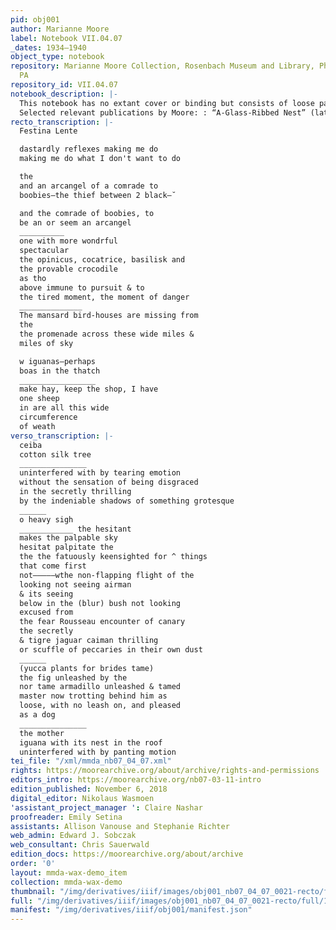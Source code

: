 ```yaml
---
pid: obj001
author: Marianne Moore
label: Notebook VII.04.07
_dates: 1934–1940
object_type: notebook
repository: Marianne Moore Collection, Rosenbach Museum and Library, Philadelphia
  PA
repository_id: VII.04.07
notebook_description: |-
  This notebook has no extant cover or binding but consists of loose pages. The dates run from approximately 1934 to 1940. The genre is poetry throughout, with the exception of several pages (23 recto – 25 recto) of transcription from a source text on Captain John Smith. Several pages have a vertical line drawn straight down through all writing on the page, or varieties of straight or slanted lines, perhaps to indicate that Moore has gone back through this material. The notebook is written predominantly in pencil.
  Selected relevant publications by Moore: : “A-Glass-Ribbed Nest” (later retitled “The Paper Nautilus”), ” “Camellia Sabina,” “Half Deity,” “He ‘Digesteth Harde Yron,’” “Nine Nectarines and Other Porcelain,” “Pigeons,” “See in the Midst of Fair Leaves,” “Smooth Gnarled Crepe Myrtle!,” “The Buffalo,” “The Frigate Pelican,” “Virginia Britannia,” “What Are Years?”
recto_transcription: |-
  Festina Lente 

  dastardly reflexes making me do
  making me do what I don't want to do

  the
  and an arcangel of a comrade to
  boobies–the thief between 2 black–˘

  and the comrade of boobies, to
  be an or seem an arcangel
  __________
  one with more wondrful
  spectacular
  the opinicus, cocatrice, basilisk and
  the provable crocodile
  as tho
  above immune to pursuit & to
  the tired moment, the moment of danger
  ______________
  The mansard bird-houses are missing from
  the
  the promenade across these wide miles &
  miles of sky

  w iguanas–perhaps
  boas in the thatch
  _________________
  make hay, keep the shop, I have
  one sheep 
  in are all this wide
  circumference
  of weath
verso_transcription: |-
  ceiba
  cotton silk tree
  _______________
  uninterfered with by tearing emotion
  without the sensation of being disgraced
  in the secretly thrilling
  by the indeniable shadows of something grotesque
  ______
  o heavy sigh
  ____________ the hesitant
  makes the palpable sky
  hesitat palpitate the
  the the fatuously keensighted for ^ things
  that come first
  not–––––wthe non-flapping flight of the
  looking not seeing airman
  & its seeing
  below in the (blur) bush not looking
  excused from
  the fear Rousseau encounter of canary
  the secretly
  & tigre jaguar caiman thrilling
  or scuffle of peccaries in their own dust
  ______
  (yucca plants for brides tame)
  the fig unleashed by the
  nor tame armadillo unleashed & tamed
  master now trotting behind him as
  loose, with no leash on, and pleased
  as a dog
  _______________
  the mother
  iguana with its nest in the roof
  uninterfered with by panting motion
tei_file: "/xml/mmda_nb07_04_07.xml"
rights: https://moorearchive.org/about/archive/rights-and-permissions
editors_intro: https://moorearchive.org/nb07-03-11-intro
edition_published: November 6, 2018
digital_editor: Nikolaus Wasmoen
'assistant_project_manager ': Claire Nashar
proofreader: Emily Setina
assistants: Allison Vanouse and Stephanie Richter
web_admin: Edward J. Sobczak
web_consultant: Chris Sauerwald
edition_docs: https://moorearchive.org/about/archive
order: '0'
layout: mmda-wax-demo_item
collection: mmda-wax-demo
thumbnail: "/img/derivatives/iiif/images/obj001_nb07_04_07_0021-recto/full/250,/0/default.jpg"
full: "/img/derivatives/iiif/images/obj001_nb07_04_07_0021-recto/full/1140,/0/default.jpg"
manifest: "/img/derivatives/iiif/obj001/manifest.json"
---
```


